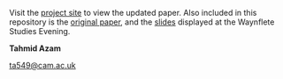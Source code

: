 Visit the [project site](https://tahmidazam.github.io/waynfletestudies/) to view the updated paper. Also included in this repository is the [original paper](https://github.com/tahmidazam/waynfletestudies/blob/main/Project%20document.pdf), and the [slides](https://github.com/tahmidazam/waynfletestudies/blob/main/Waynflete%20evening%20presentation.pdf) displayed at the Waynflete Studies Evening.

**Tahmid Azam**

ta549@cam.ac.uk
